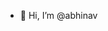 - 👋 Hi, I’m @abhinav


<!---
webjhgtg06/webjhgtg06 is a ✨ special ✨ repository because its `README.md` (this file) appears on your GitHub profile.
You can click the Preview link to take a look at your changes.
--->
